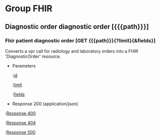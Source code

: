 # Group FHIR

## Diagnostic order diagnostic order [{{{path}}}]

### Fhir patient diagnostic order [GET {{{path}}}{?limit}{&fields}]

Converts a vpr call for radiology and laboratory orders into a FHIR 'DiagnosticOrder' resource.

+ Parameters

    :[id]({{{common}}}/parameters/fhir.id.md)

    :[limit]({{{common}}}/parameters/limit.md)

    :[fields]({{{common}}}/parameters/fields.md)


+ Response 200 (application/json)

:[Response 400]({{{common}}}/responses/400.md)

:[Response 404]({{{common}}}/responses/404.md)

:[Response 500]({{{common}}}/responses/500.md)

